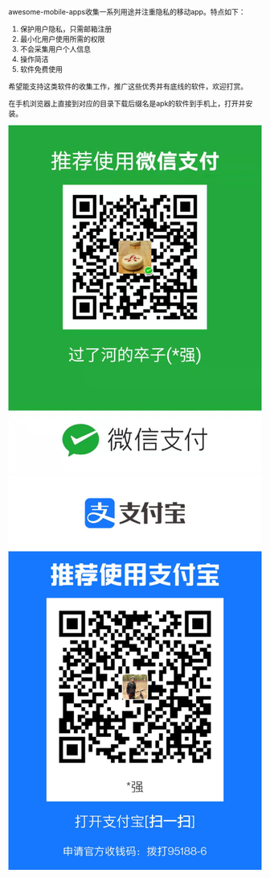 awesome-mobile-apps收集一系列用途并注重隐私的移动app。特点如下：

1. 保护用户隐私，只需邮箱注册
2. 最小化用户使用所需的权限
3. 不会采集用户个人信息
4. 操作简洁
5. 软件免费使用

希望能支持这类软件的收集工作，推广这些优秀并有底线的软件，欢迎打赏。

在手机浏览器上直接到对应的目录下载后缀名是apk的软件到手机上，打开并安装。

![微信打赏](./Assets/weixinpay.jpg)
![支付宝打赏](./Assets/alipay.jpg)
